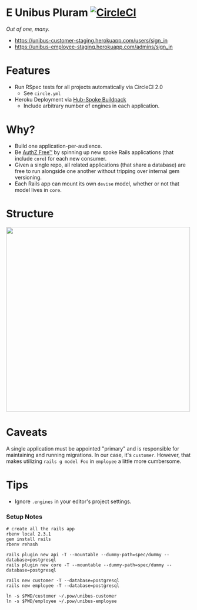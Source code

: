# E Unibus Pluram [![CircleCI](https://circleci.com/gh/nonrational/unibus/tree/master.svg?style=svg)](https://circleci.com/gh/nonrational/unibus/tree/master)

_Out of one, many._

- https://unibus-customer-staging.herokuapp.com/users/sign_in
- https://unibus-employee-staging.herokuapp.com/admins/sign_in

# Features

- Run RSpec tests for all projects automatically via CircleCI 2.0
  - See `circle.yml`
- Heroku Deployment via [Hub-Spoke Buildpack](https://github.com/nonrational/heroku-buildpack-hub-spoke)
  - Include arbitrary number of engines in each application.

# Why?

- Build one application-per-audience.
- Be [AuthZ Free™](https://www.betterment.com/resources/inside-betterment/engineering/security-framework/) by spinning up new spoke Rails applications (that include `core`) for each new consumer.
- Given a single repo, all related applications (that share a database) are free to run alongside one another without tripping over internal gem versioning.
- Each Rails app can mount its own `devise` model, whether or not that model lives in `core`.

# Structure

<img src='http://i.imgur.com/QXh6frp.png' width=500>

# Caveats

A single application must be appointed "primary" and is responsible for maintaining and running migrations. In our case, it's `customer`. However, that makes utilizing `rails g model Foo` in `employee` a little more cumbersome.

# Tips

- Ignore `.engines` in your editor's project settings.


### Setup Notes

```shell
# create all the rails app
rbenv local 2.3.1
gem install rails
rbenv rehash

rails plugin new api -T --mountable --dummy-path=spec/dummy --database=postgresql
rails plugin new core -T --mountable --dummy-path=spec/dummy --database=postgresql

rails new customer -T --database=postgresql
rails new employee -T --database=postgresql

ln -s $PWD/customer ~/.pow/unibus-customer
ln -s $PWD/employee ~/.pow/unibus-employee
```
